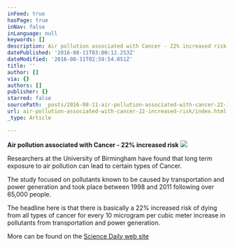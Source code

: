```yaml
---
inFeed: true
hasPage: true
inNav: false
inLanguage: null
keywords: []
description: Air pollution associated with Cancer - 22% increased risk
datePublished: '2016-08-11T03:00:12.253Z'
dateModified: '2016-08-11T02:59:54.051Z'
title: ''
author: []
via: {}
authors: []
publisher: {}
starred: false
sourcePath: _posts/2016-08-11-air-pollution-associated-with-cancer-22-increased-risk.md
url: air-pollution-associated-with-cancer-22-increased-risk/index.html
_type: Article

---
```

**Air pollution associated with Cancer - 22% increased risk**
![](https://the-grid-user-content.s3-us-west-2.amazonaws.com/1fdc5aba-bb9c-4b78-b83a-91c7bedb69ff.jpg)

Researchers at the University of Birmingham have found that long term exposure to air pollution can lead to certain types of Cancer.

The study focused on pollutants known to be caused by transportation and power generation and took place between 1998 and 2011 following over 65,000 people.

The headline here is that there is basically a 22% increased risk of dying from all types of cancer for every 10 microgram per cubic meter increase in pollutants from transportation and power generation.

More can be found on the [Science Daily web site][0]

[0]: https://www.sciencedaily.com/releases/2016/04/160429095025.htm